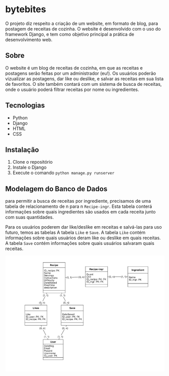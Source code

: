# bytebites
O projeto diz respeito a criação de um website, em formato de blog, para postagem de receitas de cozinha. 
O website é desenvolvido com o uso do framework Django, e tem como objetivo principal a prática de desenvolvimento web.

## Sobre

O website é um blog de receitas de cozinha, em que as receitas e postagens serão feitas por um administrador (eu!). Os usuários poderão vizualizar as postagens, dar like ou deslike, e salvar as receitas em sua lista de favoritos. O site também contará com um sistema de busca de receitas, onde o usuário poderá filtrar receitas por nome ou ingredientes. 


## Tecnologias
- Python
- Django
- HTML
- CSS

## Instalação
1. Clone o repositório
2. Instale o Django
3. Execute o comando `python manage.py runserver`

## Modelagem do Banco de Dados

para permitir a busca de receitas por ingrediente, precisamos de uma tabela de relacionamento de n para n `Recipe-ingr`. Esta tabela conterá informações sobre quais ingredientes são usados em cada receita junto com suas quantidades.

Para os usuários poderem dar like/deslike em receitas e salvá-las para uso futuro, temos as tabelas A tabela `Like` e `Save`. A tabela `Like` contém informações sobre quais usuários deram like ou deslike em quais receitas. A tabela `Save` contém informações sobre quais usuários salvaram quais receitas.

![Modelo Lógico](modelo-logico.png)